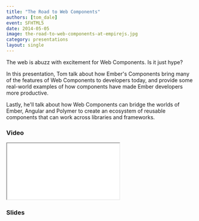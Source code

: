 ```yaml
---
title: "The Road to Web Components"
authors: [tom_dale]
event: SFHTML5
date: 2014-05-05
image: the-road-to-web-components-at-empirejs.jpg
category: presentations
layout: single
---
```


The web is abuzz with excitement for Web Components. Is it just hype?

In this presentation, Tom talk about how Ember's Components bring many of the
features of Web Components to developers today, and provide some real-world
examples of how components have made Ember developers more productive.

<!-- Excerpt -->

Lastly, he'll talk about how Web Components can bridge the worlds of Ember,
Angular and Polymer to create an ecosystem of reusable components that can work
across libraries and frameworks.

### Video

<div class="iframe-wrap">
    <iframe src="//www.youtube.com/embed/yLyyXHhSl8w" itemprop="video"></iframe>
</div>

### Slides

<script async class="speakerdeck-embed" data-id="ef67b470bbd80131ec9d56ae81354ca9" data-ratio="1.33333333333333" src="//speakerdeck.com/assets/embed.js"></script>

